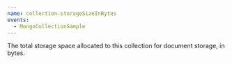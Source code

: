 ```yaml
---
name: collection.storageSizeInBytes
events:
  - MongoCollectionSample
---
```


The total storage space allocated to this collection for document storage, in bytes.